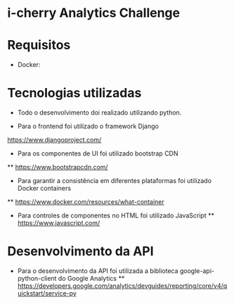 # i-cherry Analytics Challenge

# Requisitos

* Docker: 

# Tecnologias utilizadas

* Todo o desenvolvimento doi realizado utilizando python.

* Para o frontend foi utilizado o framework Django

https://www.djangoproject.com/

* Para os componentes de UI foi utilizado bootstrap CDN

** https://www.bootstrapcdn.com/

* Para garantir a consistência em diferentes plataformas foi utilizado Docker containers

** https://www.docker.com/resources/what-container

* Para controles de componentes no HTML foi utilizado JavaScript
** https://www.javascript.com/

# Desenvolvimento da API

* Para o desenvolvimento da API foi utilizada a biblioteca google-api-python-client do Google Analytics
** https://developers.google.com/analytics/devguides/reporting/core/v4/quickstart/service-py



